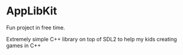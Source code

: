 # AppLibKit

Fun project in free time.

Extremely simple C++ library on top of SDL2 to help my kids creating games in C++

